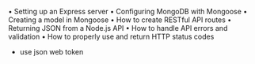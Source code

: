 •  Setting up an Express server 
• Configuring MongoDB with Mongoose 
• Creating a model in Mongoose 
• How to create RESTful API routes 
• Returning JSON from a Node.js API
• How to handle API errors and validation 
• How to properly use and return HTTP status codes
* use json web token 
